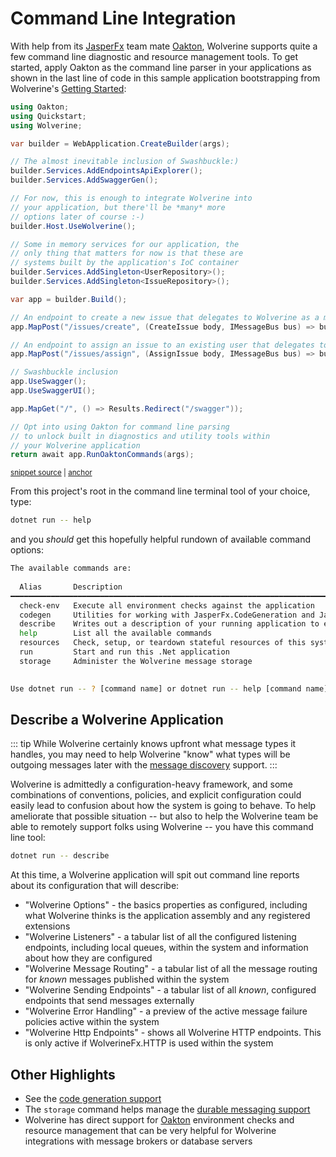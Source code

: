 # Command Line Integration

With help from its [JasperFx](https://github.com/JasperFx) team mate [Oakton](https://jasperfx.github.io/oakton), Wolverine supports quite a few command line diagnostic and resource management
tools. To get started, apply Oakton as the command line parser in your applications as shown in the last line of code in this
sample application bootstrapping from Wolverine's [Getting Started](/tutorials/getting-started):

<!-- snippet: sample_Quickstart_Program -->
<a id='snippet-sample_quickstart_program'></a>
```cs
using Oakton;
using Quickstart;
using Wolverine;

var builder = WebApplication.CreateBuilder(args);

// The almost inevitable inclusion of Swashbuckle:)
builder.Services.AddEndpointsApiExplorer();
builder.Services.AddSwaggerGen();

// For now, this is enough to integrate Wolverine into
// your application, but there'll be *many* more
// options later of course :-)
builder.Host.UseWolverine();

// Some in memory services for our application, the
// only thing that matters for now is that these are
// systems built by the application's IoC container
builder.Services.AddSingleton<UserRepository>();
builder.Services.AddSingleton<IssueRepository>();

var app = builder.Build();

// An endpoint to create a new issue that delegates to Wolverine as a mediator
app.MapPost("/issues/create", (CreateIssue body, IMessageBus bus) => bus.InvokeAsync(body));

// An endpoint to assign an issue to an existing user that delegates to Wolverine as a mediator
app.MapPost("/issues/assign", (AssignIssue body, IMessageBus bus) => bus.InvokeAsync(body));

// Swashbuckle inclusion
app.UseSwagger();
app.UseSwaggerUI();

app.MapGet("/", () => Results.Redirect("/swagger"));

// Opt into using Oakton for command line parsing
// to unlock built in diagnostics and utility tools within
// your Wolverine application
return await app.RunOaktonCommands(args);
```
<sup><a href='https://github.com/JasperFx/wolverine/blob/main/src/Samples/Quickstart/Program.cs#L1-L43' title='Snippet source file'>snippet source</a> | <a href='#snippet-sample_quickstart_program' title='Start of snippet'>anchor</a></sup>
<!-- endSnippet -->

From this project's root in the command line terminal tool of your choice, type:

```bash
dotnet run -- help
```

and you *should* get this hopefully helpful rundown of available command options:

```bash
The available commands are:
                                                                                                    
  Alias       Description                                                                           
━━━━━━━━━━━━━━━━━━━━━━━━━━━━━━━━━━━━━━━━━━━━━━━━━━━━━━━━━━━━━━━━━━━━━━━━━━━━━━━━━━━━━━━━━━━━━━━━━━━━
  check-env   Execute all environment checks against the application                                
  codegen     Utilities for working with JasperFx.CodeGeneration and JasperFx.RuntimeCompiler       
  describe    Writes out a description of your running application to either the console or a file  
  help        List all the available commands                                                       
  resources   Check, setup, or teardown stateful resources of this system                           
  run         Start and run this .Net application                                                   
  storage     Administer the Wolverine message storage                                                       
                                                                                                    

Use dotnet run -- ? [command name] or dotnet run -- help [command name] to see usage help about a specific command

```

## Describe a Wolverine Application

::: tip
While Wolverine certainly knows upfront what message types it handles, you may need to help Wolverine "know" what types
will be outgoing messages later with the [message discovery](/guide/messages.html#message-discovery) support.
:::

Wolverine is admittedly a configuration-heavy framework, and some combinations of conventions, policies, and explicit configuration
could easily lead to confusion about how the system is going to behave. To help ameliorate that possible situation -- but also to help the 
Wolverine team be able to remotely support folks using Wolverine -- you have this command line tool:

```bash
dotnet run -- describe
```

At this time, a Wolverine application will spit out command line reports about its configuration that
will describe:

* "Wolverine Options" - the basics properties as configured, including what Wolverine thinks is the application assembly and any registered extensions
* "Wolverine Listeners" - a tabular list of all the configured listening endpoints, including local queues, within the system and information about how they are configured
* "Wolverine Message Routing" - a tabular list of all the message routing for *known* messages published within the system
* "Wolverine Sending Endpoints" - a tabular list of all *known*, configured endpoints that send messages externally
* "Wolverine Error Handling" - a preview of the active message failure policies active within the system
* "Wolverine Http Endpoints" - shows all Wolverine HTTP endpoints. This is only active if WolverineFx.HTTP is used within the system

## Other Highlights

* See the [code generation support](./codegen)
* The `storage` command helps manage the [durable messaging support](./durability/)
* Wolverine has direct support for [Oakton](https://jasperfx.github.io/oakton) environment checks and resource management that
  can be very helpful for Wolverine integrations with message brokers or database servers





